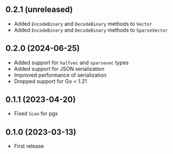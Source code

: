## 0.2.1 (unreleased)

- Added `EncodeBinary` and `DecodeBinary` methods to `Vector`
- Added `EncodeBinary` and `DecodeBinary` methods to `SparseVector`

## 0.2.0 (2024-06-25)

- Added support for `halfvec` and `sparsevec` types
- Added support for JSON serialization
- Improved performance of serialization
- Dropped support for Go < 1.21

## 0.1.1 (2023-04-20)

- Fixed `Scan` for pgx

## 0.1.0 (2023-03-13)

- First release
